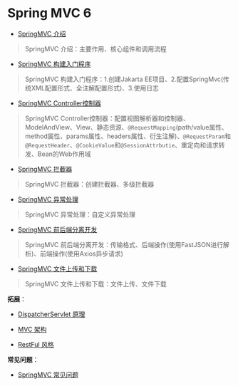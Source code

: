 # Spring MVC 6

- [SpringMVC 介绍](Introduce/README.md)

> SpringMVC 介绍：主要作用、核心组件和调用流程

- [SpringMVC 构建入门程序](BasicProgram/README.md)

> SpringMVC 构建入门程序：1.创建Jakarta EE项目、2.配置SpringMvc(传统XML配置形式、全注解配置形式)、3.使用日志

- [SpringMVC Controller控制器](Controller/README.md)

> SpringMVC Controller控制器：配置视图解析器和控制器、ModelAndView、View、静态资源、`@RequestMapping`(path/value属性、method属性、params属性、headers属性、衍生注解)、`@RequestParam`和`@RequestHeader`、`@CookieValue`和`@SessionAttrbutie`、重定向和请求转发、Bean的Web作用域

- [SpringMVC 拦截器](Interceptor/README.md)

> SpringMVC 拦截器：创建拦截器、多级拦截器

- [SpringMVC 异常处理](Exception/README.md)

> SpringMVC 异常处理：自定义异常处理

- [SpringMVC 前后端分离开发](Frontend_Backend/README.md)

> SpringMVC 前后端分离开发：传输格式、后端操作(使用FastJSON进行解析)、前端操作(使用Axios异步请求)

- [SpringMVC 文件上传和下载](FileUploadDown/README.md)

> SpringMVC 文件上传和下载：文件上传、文件下载

**拓展**：

- [DispatcherServlet 原理](Principle/DispatcherServlet/README.md)

- [MVC 架构](../../../Other/MVC/README.md)

- [RestFul 风格](../../../Other/RestFul/README.md)

**常见问题**：

- [SpringMVC 常见问题](Error/README.md)
